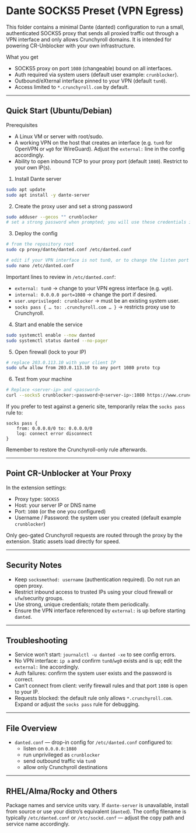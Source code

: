 # Dante SOCKS5 Preset (VPN Egress)

This folder contains a minimal Dante (danted) configuration to run a small, authenticated SOCKS5 proxy that sends all proxied traffic out through a VPN interface and only allows Crunchyroll domains. It is intended for powering CR-Unblocker with your own infrastructure.

What you get
- SOCKS5 proxy on port `1080` (changeable) bound on all interfaces.
- Auth required via system users (default user example: `crunblocker`).
- Outbound/eXternal interface pinned to your VPN (default `tun0`).
- Access limited to `*.crunchyroll.com` by default.

---

## Quick Start (Ubuntu/Debian)

Prerequisites
- A Linux VM or server with root/sudo.
- A working VPN on the host that creates an interface (e.g. `tun0` for OpenVPN or `wg0` for WireGuard). Adjust the `external:` line in the config accordingly.
- Ability to open inbound TCP to your proxy port (default `1080`). Restrict to your own IP(s).

1) Install Dante server
```bash
sudo apt update
sudo apt install -y dante-server
```

2) Create the proxy user and set a strong password
```bash
sudo adduser --gecos "" crunblocker
# set a strong password when prompted; you will use these credentials in the extension
```

3) Deploy the config
```bash
# from the repository root
sudo cp proxy/dante/danted.conf /etc/danted.conf

# edit if your VPN interface is not tun0, or to change the listen port
sudo nano /etc/danted.conf
```

Important lines to review in `/etc/danted.conf`:
- `external: tun0` → change to your VPN egress interface (e.g. `wg0`).
- `internal: 0.0.0.0 port=1080` → change the port if desired.
- `user.unprivileged: crunblocker` → must be an existing system user.
- `socks pass { … to: .crunchyroll.com … }` → restricts proxy use to Crunchyroll.

4) Start and enable the service
```bash
sudo systemctl enable --now danted
sudo systemctl status danted --no-pager
```

5) Open firewall (lock to your IP)
```bash
# replace 203.0.113.10 with your client IP
sudo ufw allow from 203.0.113.10 to any port 1080 proto tcp
```

6) Test from your machine
```bash
# Replace <server-ip> and <password>
curl --socks5 crunblocker:<password>@<server-ip>:1080 https://www.crunchyroll.com/ -I
```

If you prefer to test against a generic site, temporarily relax the `socks pass` rule to:
```
socks pass {
    from: 0.0.0.0/0 to: 0.0.0.0/0
    log: connect error disconnect
}
```
Remember to restore the Crunchyroll-only rule afterwards.

---

## Point CR-Unblocker at Your Proxy

In the extension settings:
- Proxy type: `SOCKS5`
- Host: your server IP or DNS name
- Port: `1080` (or the one you configured)
- Username / Password: the system user you created (default example `crunblocker`)

Only geo-gated Crunchyroll requests are routed through the proxy by the extension. Static assets load directly for speed.

---

## Security Notes

- Keep `socksmethod: username` (authentication required). Do not run an open proxy.
- Restrict inbound access to trusted IPs using your cloud firewall or `ufw`/security groups.
- Use strong, unique credentials; rotate them periodically.
- Ensure the VPN interface referenced by `external:` is up before starting `danted`.

---

## Troubleshooting

- Service won’t start: `journalctl -u danted -xe` to see config errors.
- No VPN interface: `ip a` and confirm `tun0`/`wg0` exists and is up; edit the `external:` line accordingly.
- Auth failures: confirm the system user exists and the password is correct.
- Can’t connect from client: verify firewall rules and that port `1080` is open to your IP.
- Requests blocked: the default rule only allows `*.crunchyroll.com`. Expand or adjust the `socks pass` rule for debugging.

---

## File Overview

- `danted.conf` — drop-in config for `/etc/danted.conf` configured to:
  - listen on `0.0.0.0:1080`
  - run unprivileged as `crunblocker`
  - send outbound traffic via `tun0`
  - allow only Crunchyroll destinations

---

## RHEL/Alma/Rocky and Others

Package names and service units vary. If `dante-server` is unavailable, install from source or use your distro’s equivalent (`danted`). The config filename is typically `/etc/danted.conf` or `/etc/sockd.conf` — adjust the copy path and service name accordingly.

